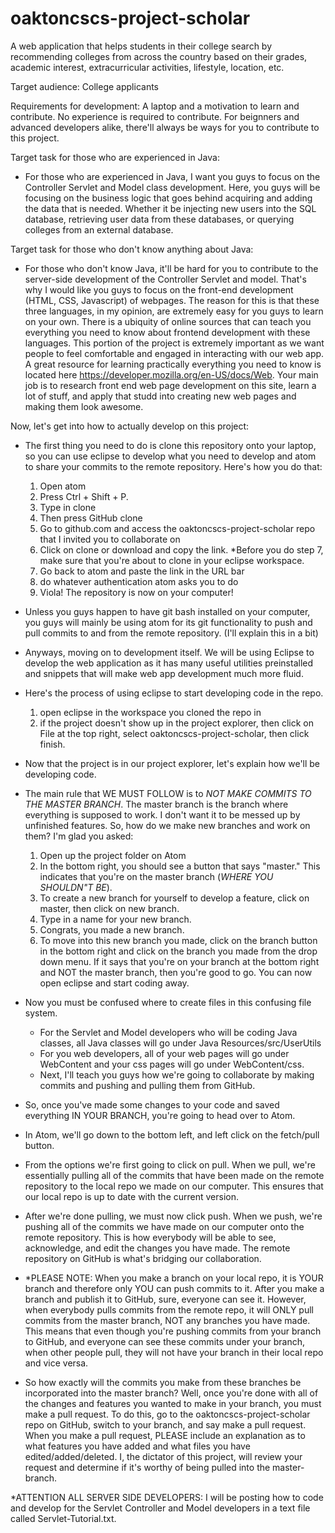 # oaktoncscs-project-scholar
A web application that helps students in their college search by recommending colleges from across the country based on their grades, academic interest, extracurricular activities, lifestyle, location, etc.

Target audience: College applicants

Requirements for development: A laptop and a motivation to learn and contribute. No experience is required to contribute. For beignners and
advanced developers alike, there'll always be ways for you to contribute to this project.

Target task for those who are experienced in Java:
  - For those who are experienced in Java, I want you guys to focus on the Controller Servlet and Model class development. Here,
  you guys will be focusing on the business logic that goes behind acquiring and adding the data that is needed. Whether it be
  injecting new users into the SQL database, retrieving user data from these databases, or querying colleges from an external 
  database.

Target task for those who don't know anything about Java:
  - For those who don't know Java, it'll be hard for you to contribute to the server-side development of the Controller Servlet and model.
  That's why I would like you guys to focus on the front-end development (HTML, CSS, Javascript) of webpages. The reason for this
  is that these three languages, in my opinion, are extremely easy for you guys to learn on your own. There is a ubiquity
  of online sources that can teach you everything you need to know about frontend development with these languages. This portion of
  the project is extremely important as we want people to feel comfortable and engaged in interacting with our web app. A great
  resource for learning practically everything you need to know is located here https://developer.mozilla.org/en-US/docs/Web. Your
  main job is to research front end web page development on this site, learn a lot of stuff, and apply that studd into creating
  new web pages and making them look awesome.
  
Now, let's get into how to actually develop on this project:
  - The first thing you need to do is clone this repository onto your laptop, so you can use eclipse to develop what you need to develop and atom to share your commits to the remote repository. Here's how you do that:
    1. Open atom
    2. Press Ctrl + Shift + P.
    3. Type in clone
    4. Then press GitHub clone
    5. Go to github.com and access the oaktoncscs-project-scholar repo that I invited you to collaborate on
    6. Click on clone or download and copy the link.
    *Before you do step 7, make sure that you're about to clone in your eclipse workspace. 
    7. Go back to atom and paste the link in the URL bar
    8. do whatever authentication atom asks you to do
    9. Viola! The repository is now on your computer!
  - Unless you guys happen to have git bash installed on your computer, you guys will mainly be using atom for its git functionality to push and pull commits to and from the remote repository. (I'll explain this in a bit)
  - Anyways, moving on to development itself. We will be using Eclipse to develop the web application as it has many useful utilities preinstalled and snippets that will make web app development much more fluid. 
  - Here's the process of using eclipse to start developing code in the repo.
    1. open eclipse in the workspace you cloned the repo in
    2. if the project doesn't show up in the project explorer, then click on File at the top right, select oaktoncscs-project-scholar, then click finish.
  - Now that the project is in our project explorer, let's explain how we'll be developing code. 
  - The main rule that WE MUST FOLLOW is to *NOT MAKE COMMITS TO THE MASTER BRANCH*. The master branch is the branch where everything is supposed to work. I don't want it to be messed up by unfinished features. So, how do we make new branches and work on them? I'm glad you asked:
    1. Open up the project folder on Atom
    2. In the bottom right, you should see a button that says "master." This indicates that you're on the master branch (*WHERE YOU SHOULDN"T BE*).
    3. To create a new branch for yourself to develop a feature, click on master, then click on new branch.
    4. Type in a name for your new branch.
    5. Congrats, you made a new branch.
    6. To move into this new branch you made, click on the branch button in the bottom right and click on the branch you made from the drop down menu. If it says that you're on your branch at the bottom right and NOT the master branch, then you're good to go. You can now open eclipse and start coding away.
  - Now you must be confused where to create files in this confusing file system. 
    - For the Servlet and Model developers who will be coding Java classes, all Java classes will go under Java Resources/src/UserUtils
    - For you web developers, all of your web pages will go under WebContent and your css pages will go under WebContent/css.
    - Next, I'll teach you guys how we're going to collaborate by making commits and pushing and pulling them from GitHub.

  - So, once you've made some changes to your code and saved everything IN YOUR BRANCH, you're going to head over to Atom. 
  - In Atom, we'll go down to the bottom left, and left click on the fetch/pull button.
  - From the options we're first going to click on pull. When we pull, we're essentially pulling all of the commits that have been made on the remote repository to the local repo we made on our computer. This ensures that our local repo is up to date with the current version. 
  - After we're done pulling, we must now click push. When we push, we're pushing all of the commits we have made on our computer onto the remote repository. This is how everybody will be able to see, acknowledge, and edit the changes you have made. The remote repository on GitHub is what's bridging our collaboration.
  - *PLEASE NOTE: When you make a branch on your local repo, it is YOUR branch and therefore only YOU can push commits to it. After you make a branch and publish it to GitHub, sure, everyone can see it. However, when everybody pulls commits from the remote repo, it will ONLY pull commits from the master branch, NOT any branches you have made. This means that even though you're pushing commits from your branch to GitHub, and everyone can see these commits under your branch, when other people pull, they will not have your branch in their local repo and vice versa. 
  - So how exactly will the commits you make from these branches be incorporated into the master branch? Well, once you're done with all of the changes and features you wanted to make in your branch, you must make a pull request. To do this, go to the oaktoncscs-project-scholar repo on GitHub, switch to your branch, and say make a pull request. When you make a pull request, PLEASE include an explanation as to what features you have added and what files you have edited/added/deleted. I, the dictator of this project, will review your request and determine if it's worthy of being pulled into the master-branch.
  
*ATTENTION ALL SERVER SIDE DEVELOPERS: I will be posting how to code and develop for the Servlet Controller and Model developers in a text file called Servlet-Tutorial.txt.





  

